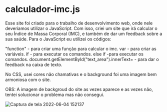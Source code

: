 # calculador-imc.js

Esse site foi criado para o trabalho de desenvolvimento web, onde nele deveriamos utilizar o JavaScript. Com isso, criei um site que irá calcular o seu Índice de Massa Corporal (IMC), e também de dar um feedback sobre a sua saúde. Para o JavaScript eu utilizei os códigos:

"function" - para criar uma função para calcular o imc.
var - para criar as variáveis.
if - para executar os comandos.
else if -para executar os comandos.
document.getElementById("text_area").innerText= - para dar o feedback na caixa de texto.

No CSS, usei cores não chamativas e o background foi uma imagem bem armoniosa com o site.

OBS: A imagem de backgroud do site as vezes aparece e as vezes não, tentei solucionar o problema mas não consegui.

![Captura de tela 2022-06-04 152137](https://user-images.githubusercontent.com/100303082/172020618-fbbff2c4-3c23-4b17-8e6e-82763650fec0.png)

